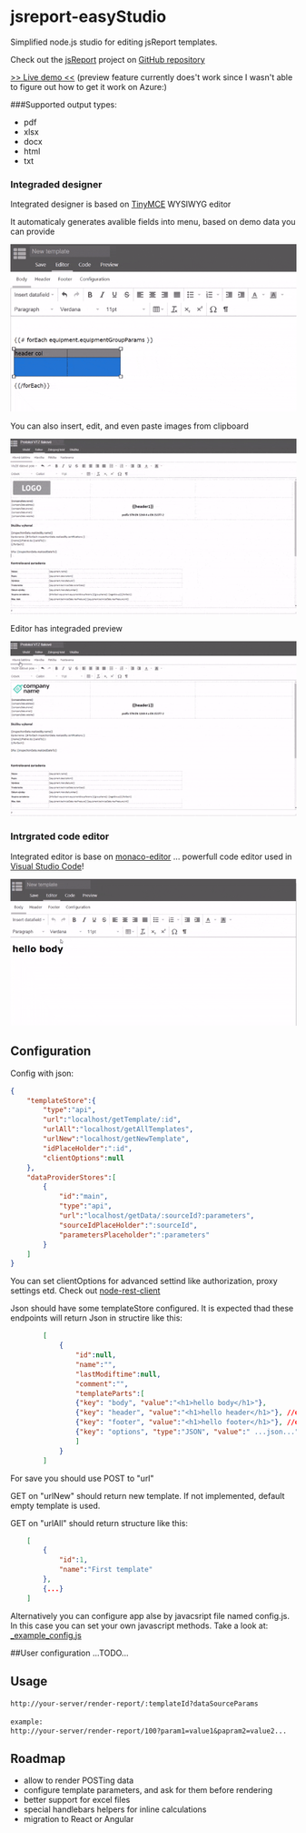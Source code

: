 # jsreport-easyStudio

Simplified node.js studio for editing jsReport templates.

Check out the [jsReport](https://github.com/jsreport) project on [GitHub repository](https://jsreport.net)

[>> Live demo <<](https://jsreport-easystudio.azurewebsites.net/new)
(preview feature currently does't work since I wasn't able to figure out how to get it work on Azure:)

###Supported output types:
- pdf
- xlsx
- docx
- html
- txt

### Integraded designer
Integrated designer is based on [TinyMCE](http://tinymce.com/) WYSIWYG editor 

It automaticaly generates avalible fields into menu, based on demo data you can provide

![Datafields](/Docs/easyStudio_insertField.gif)

You can also insert, edit, and even paste images from clipboard

![Copy&Paste](/Docs/easyStudio_Images.gif)

Editor has integraded preview

![Preview](/Docs/easyStudio_editPreview.gif)

### Intrgrated code editor
Integrated editor is base on [monaco-editor](https://github.com/Microsoft/monaco-editor) ... powerfull code editor used in [Visual Studio Code](https://code.visualstudio.com)!

![Copy&Paste](/Docs/easyStudio_codeEditor.gif)


## Configuration

Config with json:
```json
{
    "templateStore":{ 
        "type":"api",
        "url":"localhost/getTemplate/:id",
        "urlAll":"localhost/getAllTemplates",
        "urlNew":"localhost/getNewTemplate",
        "idPlaceHolder":":id",
        "clientOptions":null
    },
    "dataProviderStores":[
        {
            "id":"main",
            "type":"api",
            "url":"localhost/getData/:sourceId?:parameters",
            "sourceIdPlaceHolder":":sourceId",
            "parametersPlaceholder":":parameters"
        }
    ]
}
```

You can set clientOptions for advanced settind like authorization, proxy settings etd. Check out [node-rest-client](https://www.npmjs.com/package/node-rest-client)

Json should have some templateStore configured.
It is expected thad these endpoints will return Json in structire like this:

```json
        [
            {
                "id":null, 
                "name":"",
                "lastModiftime":null,
                "comment":"",
                "templateParts":[
                {"key": "body", "value":"<h1>hello body</h1>"},
                {"key": "header", "value":"<h1>hello header</h1>"}, //optional
                {"key": "footer", "value":"<h1>hello footer</h1>"}, //optional
                {"key": "options", "type":"JSON", "value":" ...json..." } //optional but recomended
                ]
            }
        ]
```

For save you should use POST to "url"

GET on "urlNew" should return new template. If not implemented, default empty template is used.

GET on "urlAll" should return structure like this:

```json
    [
        {
            "id":1, 
            "name":"First template"
        },
        {...}
    ]
```

Alternatively you can configure app alse by javacsript file named config.js. In this case you can set your own javascript methods. Take a look at: [_example_config.js](config/_example_config.js)

##User configuration
 ...TODO...

## Usage

```url
http://your-server/render-report/:templateId?dataSourceParams

example:
http://your-server/render-report/100?param1=value1&papram2=value2...
```

## Roadmap
- allow to render POSTing data
- configure template parameters, and ask for them before rendering
- better support for excel files
- special handlebars helpers for inline calculations
- migration to React or Angular